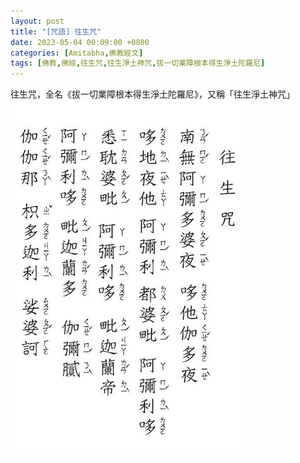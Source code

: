 ```yaml
---
layout: post
title: "[咒語] 往生咒"
date: 2023-05-04 00:09:00 +0800
categories: [Amitabha,佛教經文]
tags: [佛教,佛經,往生咒,往生淨土神咒,拔一切業障根本得生淨土陀羅尼]
---
```


往生咒，全名《拔一切業障根本得生淨土陀羅尼》，又稱「往生淨土神咒」  
![「往生咒」全名《拔一切業障根本得生淨土陀羅尼》](/assets/img/post/amitabha-rebirth-to-pure-land-dharani.jpeg) 